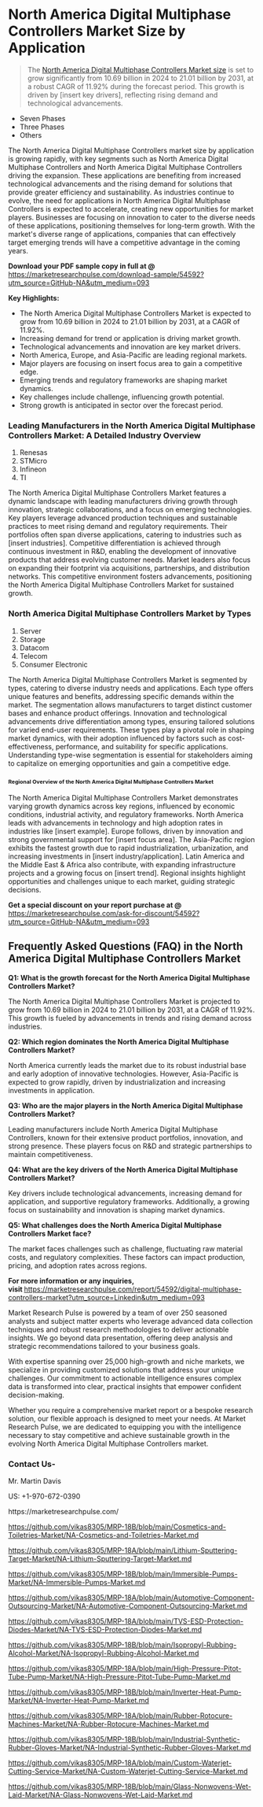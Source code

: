 <h1>North America Digital Multiphase Controllers Market&nbsp;Size by Application</h1><blockquote><p>The <a href="https://marketresearchpulse.com/download-sample/54592?utm_source=GitHub-NA&amp;utm_medium=093">North America Digital Multiphase Controllers Market size</a> is set to grow significantly from 10.69 billion in 2024 to 21.01 billion by 2031, at a robust CAGR of 11.92% during the forecast period. This growth is driven by [insert key drivers], reflecting rising demand and technological advancements.</p></blockquote><ul><li>Seven Phases<li> Three Phases<li> Others</li></ul><p>The North America Digital Multiphase Controllers market size by application is growing rapidly, with key segments such as North America Digital Multiphase Controllers and North America Digital Multiphase Controllers driving the expansion. These applications are benefiting from increased technological advancements and the rising demand for solutions that provide greater efficiency and sustainability. As industries continue to evolve, the need for applications in North America Digital Multiphase Controllers is expected to accelerate, creating new opportunities for market players. Businesses are focusing on innovation to cater to the diverse needs of these applications, positioning themselves for long-term growth. With the market's diverse range of applications, companies that can effectively target emerging trends will have a competitive advantage in the coming years.</p><p><strong>Download your PDF sample copy in full at @ </strong><a href="https://marketresearchpulse.com/download-sample/54592?utm_source=GitHub-NA&amp;utm_medium=093">https://marketresearchpulse.com/download-sample/54592?utm_source=GitHub-NA&amp;utm_medium=093</a></p><p><strong>Key Highlights: </strong></p><ul><li>The North America Digital Multiphase Controllers Market is expected to grow from 10.69 billion in 2024 to 21.01 billion by 2031, at a CAGR of 11.92%.</li><li>Increasing demand for trend or application is driving market growth.</li><li>Technological advancements and innovation are key market drivers.</li><li>North America, Europe, and Asia-Pacific are leading regional markets.</li><li>Major players are focusing on insert focus area to gain a competitive edge.</li><li>Emerging trends and regulatory frameworks are shaping market dynamics.</li><li>Key challenges include challenge, influencing growth potential.</li><li>Strong growth is anticipated in sector over the forecast period.</li></ul><h3>Leading Manufacturers in the North America Digital Multiphase Controllers Market: A Detailed Industry Overview</h3><ol><li>Renesas</li><li>STMicro</li><li>Infineon</li><li>TI</li></ol><div class="flex max-w-full flex-col flex-grow"><div class="min-h-8 text-message flex w-full flex-col items-end gap-2 whitespace-normal break-words [.text-message+&amp;]:mt-5" dir="auto" data-message-author-role="assistant" data-message-id="fd8432e4-4910-450d-b182-61b7bfb0a01f" data-message-model-slug="gpt-4o"><div class="flex w-full flex-col gap-1 empty:hidden first:pt-[3px]"><div class="markdown prose w-full break-words dark:prose-invert light"><p>The North America Digital Multiphase Controllers Market features a dynamic landscape with leading manufacturers driving growth through innovation, strategic collaborations, and a focus on emerging technologies. Key players leverage advanced production techniques and sustainable practices to meet rising demand and regulatory requirements. Their portfolios often span diverse applications, catering to industries such as [insert industries]. Competitive differentiation is achieved through continuous investment in R&amp;D, enabling the development of innovative products that address evolving customer needs. Market leaders also focus on expanding their footprint via acquisitions, partnerships, and distribution networks. This competitive environment fosters advancements, positioning the North America Digital Multiphase Controllers Market for sustained growth.</p></div></div></div></div><h3>North America Digital Multiphase Controllers Market by Types</h3><ol><li>Server<li> Storage<li> Datacom<li> Telecom<li> Consumer Electronic</li></ol><div class="flex max-w-full flex-col flex-grow"><div class="min-h-8 text-message flex w-full flex-col items-end gap-2 whitespace-normal break-words [.text-message+&amp;]:mt-5" dir="auto" data-message-author-role="assistant" data-message-id="084470be-0bb7-4664-bddf-5156b4f41249" data-message-model-slug="gpt-4o-mini"><div class="flex w-full flex-col gap-1 empty:hidden first:pt-[3px]"><div class="markdown prose w-full break-words dark:prose-invert light"><p>The North America Digital Multiphase Controllers Market is segmented by types, catering to diverse industry needs and applications. Each type offers unique features and benefits, addressing specific demands within the market. The segmentation allows manufacturers to target distinct customer bases and enhance product offerings. Innovation and technological advancements drive differentiation among types, ensuring tailored solutions for varied end-user requirements. These types play a pivotal role in shaping market dynamics, with their adoption influenced by factors such as cost-effectiveness, performance, and suitability for specific applications. Understanding type-wise segmentation is essential for stakeholders aiming to capitalize on emerging opportunities and gain a competitive edge.</p></div></div></div></div><h3><span style="font-size: 11px;">Regional Overview of the North America Digital Multiphase Controllers Market</span></h3><div class="flex max-w-full flex-col flex-grow"><div class="min-h-8 text-message flex w-full flex-col items-end gap-2 whitespace-normal break-words [.text-message+&amp;]:mt-5" dir="auto" data-message-author-role="assistant" data-message-id="e9038762-ce64-4e30-91c9-9bd413514231" data-message-model-slug="gpt-4o-mini"><div class="flex w-full flex-col gap-1 empty:hidden first:pt-[3px]"><div class="markdown prose w-full break-words dark:prose-invert light"><p>The North America Digital Multiphase Controllers Market demonstrates varying growth dynamics across key regions, influenced by economic conditions, industrial activity, and regulatory frameworks. North America leads with advancements in technology and high adoption rates in industries like [insert example]. Europe follows, driven by innovation and strong governmental support for [insert focus area]. The Asia-Pacific region exhibits the fastest growth due to rapid industrialization, urbanization, and increasing investments in [insert industry/application]. Latin America and the Middle East &amp; Africa also contribute, with expanding infrastructure projects and a growing focus on [insert trend]. Regional insights highlight opportunities and challenges unique to each market, guiding strategic decisions.</p></div></div></div></div><p><strong>Get a special discount on your report purchase at @ </strong><a href="https://marketresearchpulse.com/ask-for-discount/54592?utm_source=GitHub-NA&amp;utm_medium=093">https://marketresearchpulse.com/ask-for-discount/54592?utm_source=GitHub-NA&amp;utm_medium=093</a></p><h2>Frequently Asked Questions (FAQ) in the North America Digital Multiphase Controllers Market</h2><p><strong>Q1: What is the growth forecast for the North America Digital Multiphase Controllers Market?</strong></p><p>The North America Digital Multiphase Controllers Market is projected to grow from 10.69 billion in 2024 to 21.01 billion by 2031, at a CAGR of 11.92%. This growth is fueled by advancements in trends and rising demand across industries.</p><p><strong>Q2: Which region dominates the North America Digital Multiphase Controllers Market?</strong></p><p>North America currently leads the market due to its robust industrial base and early adoption of innovative technologies. However, Asia-Pacific is expected to grow rapidly, driven by industrialization and increasing investments in application.</p><p><strong>Q3: Who are the major players in the North America Digital Multiphase Controllers Market?</strong></p><p>Leading manufacturers include North America Digital Multiphase Controllers, known for their extensive product portfolios, innovation, and strong presence. These players focus on R&amp;D and strategic partnerships to maintain competitiveness.</p><p><strong>Q4: What are the key drivers of the North America Digital Multiphase Controllers Market?</strong></p><p>Key drivers include technological advancements, increasing demand for application, and supportive regulatory frameworks. Additionally, a growing focus on sustainability and innovation is shaping market dynamics.</p><p><strong>Q5: What challenges does the North America Digital Multiphase Controllers Market face?</strong></p><p>The market faces challenges such as challenge, fluctuating raw material costs, and regulatory complexities. These factors can impact production, pricing, and adoption rates across regions.</p><p><strong>For more information or any inquiries, visit&nbsp;</strong><a href="https://marketresearchpulse.com/report/54592/digital-multiphase-controllers-market?utm_source=Linkedin&utm_medium=093">https://marketresearchpulse.com/report/54592/digital-multiphase-controllers-market?utm_source=Linkedin&utm_medium=093</a></p><p>Market Research Pulse is powered by a team of over 250 seasoned analysts and subject matter experts who leverage advanced data collection techniques and robust research methodologies to deliver actionable insights. We go beyond data presentation, offering deep analysis and strategic recommendations tailored to your business goals.</p><p>With expertise spanning over 25,000 high-growth and niche markets, we specialize in providing customized solutions that address your unique challenges. Our commitment to actionable intelligence ensures complex data is transformed into clear, practical insights that empower confident decision-making.</p><p>Whether you require a comprehensive market report or a bespoke research solution, our flexible approach is designed to meet your needs. At Market Research Pulse, we are dedicated to equipping you with the intelligence necessary to stay competitive and achieve sustainable growth in the evolving North America Digital Multiphase Controllers market.</p><h3><strong>Contact Us-</strong></h3><p>Mr. Martin Davis</p><p>US: +1-970-672-0390</p><p>https://marketresearchpulse.com/</p><p><a href="https://github.com/vikas8305/MRP-18B/blob/main/Cosmetics-and-Toiletries-Market/NA-Cosmetics-and-Toiletries-Market.md">https://github.com/vikas8305/MRP-18B/blob/main/Cosmetics-and-Toiletries-Market/NA-Cosmetics-and-Toiletries-Market.md</a></p><p><a href="https://github.com/vikas8305/MRP-18A/blob/main/Lithium-Sputtering-Target-Market/NA-Lithium-Sputtering-Target-Market.md">https://github.com/vikas8305/MRP-18A/blob/main/Lithium-Sputtering-Target-Market/NA-Lithium-Sputtering-Target-Market.md</a></p><p><a href="https://github.com/vikas8305/MRP-18B/blob/main/Immersible-Pumps-Market/NA-Immersible-Pumps-Market.md">https://github.com/vikas8305/MRP-18B/blob/main/Immersible-Pumps-Market/NA-Immersible-Pumps-Market.md</a></p><p><a href="https://github.com/vikas8305/MRP-18A/blob/main/Automotive-Component-Outsourcing-Market/NA-Automotive-Component-Outsourcing-Market.md">https://github.com/vikas8305/MRP-18A/blob/main/Automotive-Component-Outsourcing-Market/NA-Automotive-Component-Outsourcing-Market.md</a></p><p><a href="https://github.com/vikas8305/MRP-18A/blob/main/TVS-ESD-Protection-Diodes-Market/NA-TVS-ESD-Protection-Diodes-Market.md">https://github.com/vikas8305/MRP-18A/blob/main/TVS-ESD-Protection-Diodes-Market/NA-TVS-ESD-Protection-Diodes-Market.md</a></p><p><a href="https://github.com/vikas8305/MRP-18B/blob/main/Isopropyl-Rubbing-Alcohol-Market/NA-Isopropyl-Rubbing-Alcohol-Market.md">https://github.com/vikas8305/MRP-18B/blob/main/Isopropyl-Rubbing-Alcohol-Market/NA-Isopropyl-Rubbing-Alcohol-Market.md</a></p><p><a href="https://github.com/vikas8305/MRP-18A/blob/main/High-Pressure-Pitot-Tube-Pump-Market/NA-High-Pressure-Pitot-Tube-Pump-Market.md">https://github.com/vikas8305/MRP-18A/blob/main/High-Pressure-Pitot-Tube-Pump-Market/NA-High-Pressure-Pitot-Tube-Pump-Market.md</a></p><p><a href="https://github.com/vikas8305/MRP-18B/blob/main/Inverter-Heat-Pump-Market/NA-Inverter-Heat-Pump-Market.md">https://github.com/vikas8305/MRP-18B/blob/main/Inverter-Heat-Pump-Market/NA-Inverter-Heat-Pump-Market.md</a></p><p><a href="https://github.com/vikas8305/MRP-18A/blob/main/Rubber-Rotocure-Machines-Market/NA-Rubber-Rotocure-Machines-Market.md">https://github.com/vikas8305/MRP-18A/blob/main/Rubber-Rotocure-Machines-Market/NA-Rubber-Rotocure-Machines-Market.md</a></p><p><a href="https://github.com/vikas8305/MRP-18B/blob/main/Industrial-Synthetic-Rubber-Gloves-Market/NA-Industrial-Synthetic-Rubber-Gloves-Market.md">https://github.com/vikas8305/MRP-18B/blob/main/Industrial-Synthetic-Rubber-Gloves-Market/NA-Industrial-Synthetic-Rubber-Gloves-Market.md</a></p><p><a href="https://github.com/vikas8305/MRP-18A/blob/main/Custom-Waterjet-Cutting-Service-Market/NA-Custom-Waterjet-Cutting-Service-Market.md">https://github.com/vikas8305/MRP-18A/blob/main/Custom-Waterjet-Cutting-Service-Market/NA-Custom-Waterjet-Cutting-Service-Market.md</a></p><p><a href="https://github.com/vikas8305/MRP-18B/blob/main/Glass-Nonwovens-Wet-Laid-Market/NA-Glass-Nonwovens-Wet-Laid-Market.md">https://github.com/vikas8305/MRP-18B/blob/main/Glass-Nonwovens-Wet-Laid-Market/NA-Glass-Nonwovens-Wet-Laid-Market.md</a></p>
